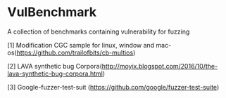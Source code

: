 # VulBenchmark
A collection of benchmarks containing vulnerability for fuzzing


[1] Modification CGC sample for linux, window and mac-os(https://github.com/trailofbits/cb-multios)

[2] LAVA synthetic bug Corpora(http://moyix.blogspot.com/2016/10/the-lava-synthetic-bug-corpora.html)

[3] Google-fuzzer-test-suit (https://github.com/google/fuzzer-test-suite)
